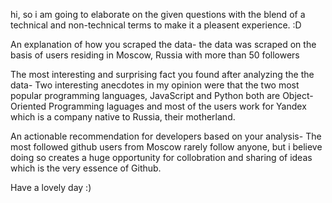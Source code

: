 hi, so i am going to elaborate on the given questions with the blend of a technical and non-technical terms to make it a pleasent experience. :D

An explanation of how you scraped the data- the data was scraped on the basis of users residing in Moscow, Russia with more than 50 followers

The most interesting and surprising fact you found after analyzing the the data- Two interesting anecdotes in my opinion were that the two most popular programming languages, JavaScript and Python both are Object-Oriented Programming laguages and most of the users work for Yandex which is a company native to Russia, their motherland.

An actionable recommendation for developers based on your analysis- The most followed github users from Moscow rarely follow anyone, but i believe doing so creates a huge opportunity for collobration and sharing of ideas which is the very essence of Github.

Have a lovely day :)
